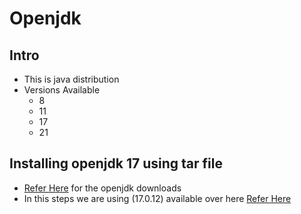 # Openjdk

## Intro
* This is java distribution
* Versions Available
    * 8
    * 11
    * 17
    * 21

## Installing openjdk 17 using tar file
* [Refer Here](https://www.openlogic.com/openjdk-downloads) for the openjdk downloads
* In this steps we are using (17.0.12) available over here [Refer Here](https://builds.openlogic.com/downloadJDK/openlogic-openjdk/17.0.12+7/openlogic-openjdk-17.0.12+7-linux-x64.tar.gz)